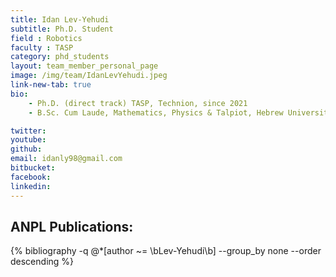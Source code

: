 ```yaml
---
title: Idan Lev-Yehudi
subtitle: Ph.D. Student
field : Robotics
faculty : TASP
category: phd_students
layout: team_member_personal_page
image: /img/team/IdanLevYehudi.jpeg
link-new-tab: true
bio:
    - Ph.D. (direct track) TASP, Technion, since 2021 
    - B.Sc. Cum Laude, Mathematics, Physics & Talpiot, Hebrew University of Jeruslam, 2019

twitter: 
youtube: 
github: 
email: idanly98@gmail.com
bitbucket: 
facebook: 
linkedin: 
---
```


## ANPL Publications:

{% bibliography -q @*[author ~= \bLev-Yehudi\b] --group_by none --order descending %}

